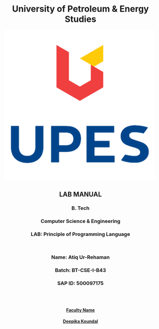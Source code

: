 <h1 align="center"><b>University of Petroleum &amp; Energy Studies</b></h1>

![UPES Logo](../../../assets/images/upes_logo.png)


<h2 align="center"><b>LAB MANUAL</b></h2>
<h3 align="center"><b>B. Tech</b></h3>
<h3 align="center"><b>Computer Science &amp; Engineering</b></h3>

<h3 align="center"><b>LAB: Principle of Programming Language</b></h3>
<br />

<h3 align="center"><b>Name: Atiq Ur-Rehaman</b></h3>
<h3 align="center"><b>Batch: BT-CSE-I-B43</b></h3>
<h3 align="center"><b>SAP ID: <span style="-webkit-user-select: none; -khtml-user-select: none; -moz-user-select: none; -ms-user-select: none; -o-user-select: none; user-select: none;">500097175</span></b></h3>

<br />
<br />
<h4 align="center"><b><u>Faculty Name</u></b></h4>
<h4 align="center"><b><a href="https://scholar.google.co.in/citations?user=1mRY0ZkAAAAJ&hl=en" target="_blank">Deepika Koundal</a></b></h4>


